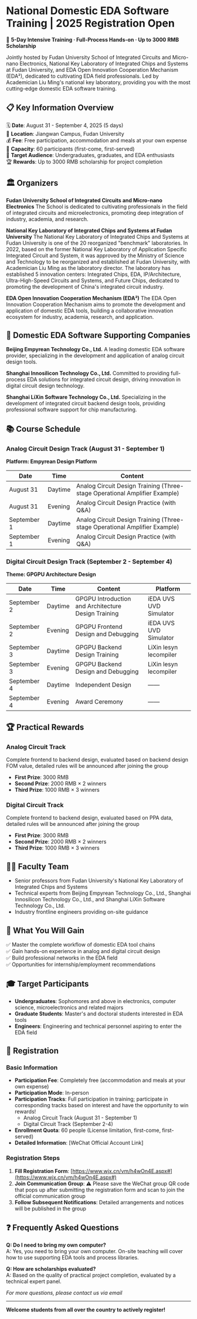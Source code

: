 # National Domestic EDA Software Training | 2025 Registration Open

🚀 **5-Day Intensive Training · Full-Process Hands-on · Up to 3000 RMB Scholarship**

Jointly hosted by Fudan University School of Integrated Circuits and Micro-nano Electronics, National Key Laboratory of Integrated Chips and Systems at Fudan University, and EDA Open Innovation Cooperation Mechanism (EDA²), dedicated to cultivating EDA field professionals. Led by Academician Liu Ming's national key laboratory, providing you with the most cutting-edge domestic EDA software training.

## 📋 Key Information Overview

🗓️ **Date**: August 31 - September 4, 2025 (5 days)  
📍 **Location**: Jiangwan Campus, Fudan University  
💰 **Fee**: Free participation, accommodation and meals at your own expense  
👥 **Capacity**: 60 participants (first-come, first-served)  
🎯 **Target Audience**: Undergraduates, graduates, and EDA enthusiasts  
🏆 **Rewards**: Up to 3000 RMB scholarship for project completion

## 🏛️ Organizers

**Fudan University School of Integrated Circuits and Micro-nano Electronics**
The School is dedicated to cultivating professionals in the field of integrated circuits and microelectronics, promoting deep integration of industry, academia, and research.

**National Key Laboratory of Integrated Chips and Systems at Fudan University**
The National Key Laboratory of Integrated Chips and Systems at Fudan University is one of the 20 reorganized "benchmark" laboratories. In 2022, based on the former National Key Laboratory of Application Specific Integrated Circuit and System, it was approved by the Ministry of Science and Technology to be reorganized and established at Fudan University, with Academician Liu Ming as the laboratory director. The laboratory has established 5 innovation centers: Integrated Chips, EDA, IP/Architecture, Ultra-High-Speed Circuits and Systems, and Future Chips, dedicated to promoting the development of China's integrated circuit industry.

**EDA Open Innovation Cooperation Mechanism (EDA²)**
The EDA Open Innovation Cooperation Mechanism aims to promote the development and application of domestic EDA tools, building a collaborative innovation ecosystem for industry, academia, research, and application.

## 🤝 Domestic EDA Software Supporting Companies

**Beijing Empyrean Technology Co., Ltd.**
A leading domestic EDA software provider, specializing in the development and application of analog circuit design tools.

**Shanghai Innosilicon Technology Co., Ltd.**
Committed to providing full-process EDA solutions for integrated circuit design, driving innovation in digital circuit design technology.

**Shanghai LiXin Software Technology Co., Ltd.**
Specializing in the development of integrated circuit backend design tools, providing professional software support for chip manufacturing.

## 📚 Course Schedule

### Analog Circuit Design Track (August 31 - September 1)
**Platform: Empyrean Design Platform**

| Date | Time | Content |
|------|------|---------|
| August 31 | Daytime | Analog Circuit Design Training (Three-stage Operational Amplifier Example) |
| August 31 | Evening | Analog Circuit Design Practice (with Q&A) |
| September 1 | Daytime | Analog Circuit Design Training (Three-stage Operational Amplifier Example) |
| September 1 | Evening | Analog Circuit Design Practice (with Q&A) |

### Digital Circuit Design Track (September 2 - September 4)  
**Theme: GPGPU Architecture Design**

| Date | Time | Content | Platform |
|------|------|---------|----------|
| September 2 | Daytime | GPGPU Introduction and Architecture Design Training | iEDA UVS UVD Simulator |
| September 2 | Evening | GPGPU Frontend Design and Debugging | iEDA UVS UVD Simulator |
| September 3 | Daytime | GPGPU Backend Design Training | LiXin lesyn lecompiler |
| September 3 | Evening | GPGPU Backend Design and Debugging | LiXin lesyn lecompiler |
| September 4 | Daytime | Independent Design | —— |
| September 4 | Evening | Award Ceremony | —— |

## 🏆 Practical Rewards

### Analog Circuit Track
Complete frontend to backend design, evaluated based on backend design FOM value, detailed rules will be announced after joining the group
- **First Prize**: 3000 RMB
- **Second Prize**: 2000 RMB × 2 winners
- **Third Prize**: 1000 RMB × 3 winners

### Digital Circuit Track  
Complete frontend to backend design, evaluated based on PPA data, detailed rules will be announced after joining the group
- **First Prize**: 3000 RMB
- **Second Prize**: 2000 RMB × 2 winners
- **Third Prize**: 1000 RMB × 3 winners

## 👨‍🏫 Faculty Team
- Senior professors from Fudan University's National Key Laboratory of Integrated Chips and Systems
- Technical experts from Beijing Empyrean Technology Co., Ltd., Shanghai Innosilicon Technology Co., Ltd., and Shanghai LiXin Software Technology Co., Ltd.
- Industry frontline engineers providing on-site guidance

## 🎯 What You Will Gain
✅ Master the complete workflow of domestic EDA tool chains  
✅ Gain hands-on experience in analog and digital circuit design  
✅ Build professional networks in the EDA field  
✅ Opportunities for internship/employment recommendations

## 🎓 Target Participants
- **Undergraduates**: Sophomores and above in electronics, computer science, microelectronics and related majors
- **Graduate Students**: Master's and doctoral students interested in EDA tools  
- **Engineers**: Engineering and technical personnel aspiring to enter the EDA field

## 📝 Registration

### Basic Information
- **Participation Fee**: Completely free (accommodation and meals at your own expense)
- **Participation Mode**: In-person
- **Participation Tracks**: Full participation in training; participate in corresponding tracks based on interest and have the opportunity to win rewards!
  - Analog Circuit Track (August 31 - September 1)
  - Digital Circuit Track (September 2-4)
- **Enrollment Quota**: 60 people (License limitation, first-come, first-served)
- **Detailed Information**: [WeChat Official Account Link]

### Registration Steps
1. **Fill Registration Form**: [https://www.wjx.cn/vm/h4wOn4E.aspx#](https://www.wjx.cn/vm/h4wOn4E.aspx#)
2. **Join Communication Group**: ⚠️ Please save the WeChat group QR code that pops up after submitting the registration form and scan to join the official communication group
3. **Follow Subsequent Notifications**: Detailed arrangements and notices will be published in the group

## ❓ Frequently Asked Questions

**Q: Do I need to bring my own computer?**  
A: Yes, you need to bring your own computer. On-site teaching will cover how to use supporting EDA tools and process libraries.

**Q: How are scholarships evaluated?**  
A: Based on the quality of practical project completion, evaluated by a technical expert panel.

*For more questions, please contact us via email*

---

**Welcome students from all over the country to actively register!**